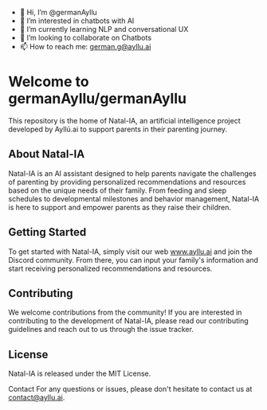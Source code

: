 - 👋 Hi, I’m @germanAyllu
- 👀 I’m interested in chatbots with AI
- 🌱 I’m currently learning NLP and conversational UX
- 💞️ I’m looking to collaborate on Chatbots 
- 📫 How to reach me: german.g@ayllu.ai

<!---
germanAyllu/germanAyllu is a ✨ special ✨ repository because its `README.md` (this file) appears on your GitHub profile.
You can click the Preview link to take a look at your changes.
--->

# Welcome to germanAyllu/germanAyllu

This repository is the home of Natal-IA, an artificial intelligence project developed by Ayllú.ai to support parents in their parenting journey.

## About Natal-IA
Natal-IA is an AI assistant designed to help parents navigate the challenges of parenting by providing personalized recommendations and resources based on the unique needs of their family. From feeding and sleep schedules to developmental milestones and behavior management, Natal-IA is here to support and empower parents as they raise their children.

## Getting Started
To get started with Natal-IA, simply visit our web www.ayllu.ai and join the Discord community. From there, you can input your family's information and start receiving personalized recommendations and resources.

## Contributing
We welcome contributions from the community! If you are interested in contributing to the development of Natal-IA, please read our contributing guidelines and reach out to us through the issue tracker.

## License
Natal-IA is released under the MIT License.

Contact
For any questions or issues, please don't hesitate to contact us at contact@ayllu.ai.
